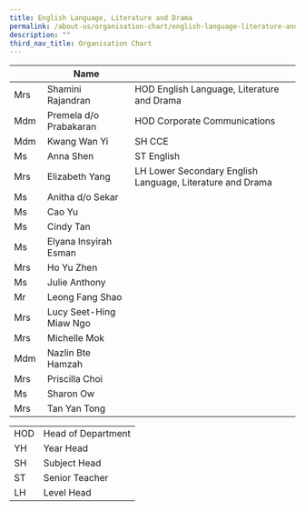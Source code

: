 ```yaml
---
title: English Language, Literature and Drama
permalink: /about-us/organisation-chart/english-language-literature-and-drama/
description: ""
third_nav_title: Organisation Chart
---
```

|  | Name |  |
| --- | --- | --- |
| Mrs | Shamini Rajandran | HOD English Language, Literature and Drama |
| Mdm | Premela d/o Prabakaran | HOD Corporate Communications |
| Mdm | Kwang Wan Yi  | SH CCE |
| Ms  | Anna Shen | ST English  |
| Mrs | Elizabeth Yang  | LH Lower Secondary English Language, Literature and Drama  |
| Ms | Anitha d/o Sekar  |   |
| Ms | Cao Yu  |   |
| Ms | Cindy Tan  |   |
| Ms | Elyana Insyirah Esman |   |
| Mrs | Ho Yu Zhen |  |
| Ms | Julie Anthony  |   |
| Mr | Leong Fang Shao  |   |
| Mrs | Lucy Seet-Hing Miaw Ngo  |   |
| Mrs  | Michelle Mok |   |
| Mdm  | Nazlin Bte Hamzah  |   |
| Mrs | Priscilla Choi  |   |
| Ms  | Sharon Ow  |   |
| Mrs | Tan Yan Tong |  |

| | |
|---|---|
| HOD | Head of Department |
|  YH | Year Head  |
|  SH | Subject Head  |
|  ST | Senior Teacher  |
|  LH | Level Head  |
